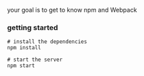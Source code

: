 your goal is to get to know npm and Webpack


### getting started

```
# install the dependencies
npm install

# start the server
npm start
```

